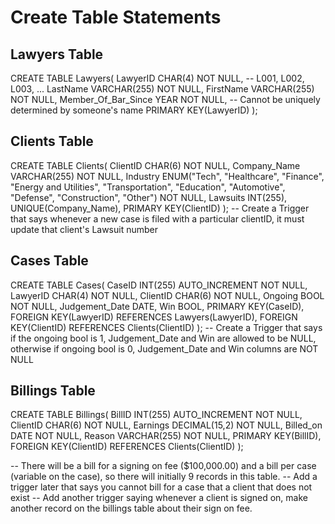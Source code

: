 # Create Table Statements


## Lawyers Table
CREATE TABLE Lawyers(
    LawyerID CHAR(4) NOT NULL, -- L001, L002, L003, ...
    LastName VARCHAR(255) NOT NULL,
    FirstName VARCHAR(255) NOT NULL,
    Member_Of_Bar_Since YEAR NOT NULL, -- Cannot be uniquely determined by someone's name
    PRIMARY KEY(LawyerID)
);

## Clients Table

CREATE TABLE Clients(
    ClientID CHAR(6) NOT NULL,
    Company_Name VARCHAR(255) NOT NULL,
    Industry ENUM("Tech", "Healthcare", "Finance", "Energy and Utilities", "Transportation", "Education", "Automotive", "Defense", "Construction", "Other") NOT NULL,
    Lawsuits INT(255),
    UNIQUE(Company_Name),
    PRIMARY KEY(ClientID)
);
-- Create a Trigger that says whenever a new case is filed with a particular clientID, it must update that client's Lawsuit number

## Cases Table

CREATE TABLE Cases(
    CaseID INT(255) AUTO_INCREMENT NOT NULL,
    LawyerID CHAR(4) NOT NULL,
    ClientID CHAR(6) NOT NULL,
    Ongoing BOOL NOT NULL,
    Judgement_Date DATE,
    Win BOOL, 
    PRIMARY KEY(CaseID),
    FOREIGN KEY(LawyerID) REFERENCES Lawyers(LawyerID),
    FOREIGN KEY(ClientID) REFERENCES Clients(ClientID)
);
-- Create a Trigger that says if the ongoing bool is 1, Judgement_Date and Win are allowed to be NULL, otherwise if ongoing bool is 0, Judgement_Date and Win columns are NOT NULL

## Billings Table
CREATE TABLE Billings(
    BillID INT(255) AUTO_INCREMENT NOT NULL,
    ClientID CHAR(6) NOT NULL,
    Earnings DECIMAL(15,2) NOT NULL,
    Billed_on DATE NOT NULL,
    Reason VARCHAR(255) NOT NULL,
    PRIMARY KEY(BillID),
    FOREIGN KEY(ClientID) REFERENCES Clients(ClientID)
);

-- There will be a bill for a signing on fee ($100,000.00) and a bill per case (variable on the case), so there will initially 9 records in this table.
-- Add a trigger later that says you cannot bill for a case that a client that does not exist
-- Add another trigger saying whenever a client is signed on, make another record on the billings table about their sign on fee.